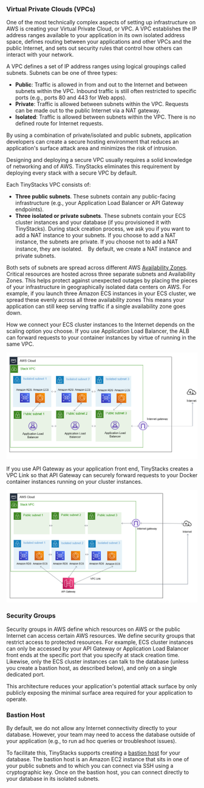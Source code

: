 ### Virtual Private Clouds (VPCs)

One of the most technically complex aspects of setting up infrastructure on AWS is creating your Virtual Private Cloud, or VPC. A VPC establishes the IP address ranges available to your application in its own isolated address space, defines routing between your applications and other VPCs and the public Internet, and sets out security rules that control how others can interact with your network.

A VPC defines a set of IP address ranges using logical groupings called subnets. Subnets can be one of three types: 

* **Public**: Traffic is allowed in from and out to the Internet and between subnets within the VPC. Inbound traffic is still often restricted to specific ports (e.g., ports 80 and 443 for Web apps). 
* **Private**: Traffic is allowed between subnets within the VPC. Requests can be made out to the public Internet via a NAT gateway. 
* **Isolated**: Traffic is allowed between subnets within the VPC. There is no defined route for Internet requests.

By using a combination of private/isolated and public subnets, application developers can create a secure hosting environment that reduces an application's surface attack area and minimizes the risk of intrusion. 

Designing and deploying a secure VPC usually requires a solid knowledge of networking and of AWS. TinyStacks eliminates this requirement by deploying every stack with a secure VPC by default.

Each TinyStacks VPC consists of: 

* **Three public subnets**. These subnets contain any public-facing infrastructure (e.g., your Application Load Balancer or API Gateway endpoints).
* **Three isolated or private subnets**. These subnets contain your ECS cluster instances and your database (if you provisioned it with TinyStacks). During stack creation process, we ask you if you want to add a NAT instance to your subnets. If you choose to add a NAT instance, the subnets are private. If you choose not to add a NAT instance, they are isolated.　By default, we create a NAT instance and private subnets.

Both sets of subnets are spread across different AWS <a href="https://aws.amazon.com/about-aws/global-infrastructure/regions_az/" target="_blank">Availability Zones</a>. Critical resources are hosted across three separate subnets and Availability Zones. This helps protect against unexpected outages by placing the pieces of your infrastructure in geographically isolated data centers on AWS. For example, if you launch three Amazon ECS instances in your ECS cluster, we spread these evenly across all three availability zones This means your application can still keep serving traffic if a single availability zone goes down. 

How we connect your ECS cluster instances to the Internet depends on the scaling option you choose. If you use Application Load Balancer, the ALB can forward requests to your container instances by virtue of running in the same VPC. 

![TinyStacks VPC diagram for Application Load Balancer](img/tinystacks-vpc-alb.png)

If you use API Gateway as your application front end, TinyStacks creates a VPC Link so that API Gateway can securely forward requests to your Docker container instances running on your cluster instances.

![TinyStacks VPC diagram for API Gateway](img/tinystacks-vpc-apig.png)

### Security Groups

Security groups in AWS define which resources on AWS or the public Internet can access certain AWS resources. We define security groups that restrict access to protected resources. For example, ECS cluster instances can only be accessed by your API Gateway or Application Load Balancer front ends at the specific port that you specify at stack creation time. Likewise, only the ECS cluster instances can talk to the database (unless you create a bastion host, as described below), and only on a single dedicated port.

This architecture reduces your application's potential attack surface by only publicly exposing the minimal surface area required for your application to operate. 

### Bastion Host

By default, we do not allow any Internet connectivity directly to your database. However, your team may need to access the database outside of your application (e.g., to run ad hoc queries or troubleshoot issues). 

To facilitate this, TinyStacks supports creating a <a href="https://aws.amazon.com/premiumsupport/knowledge-center/rds-connect-using-bastion-host-linux/" target="_blank">bastion host</a> for your database. The bastion host is an Amazon EC2 instance that sits in one of your public subnets and to which you can connect via SSH using a cryptographic key. Once on the bastion host, you can connect directly to your database in its isolated subnets.